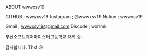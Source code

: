ABOUT wwwxsv19

GITHUB ; wwwxsv19
Instagram ; @wwwxsv19
Notion ; wwwxsv19

Gmail ; wwwxsv19@gmail.com
Discode ; wxhmk

부산소프트웨어마이스터고등학교 재학 중.

감사합니다. Thx! 😘

